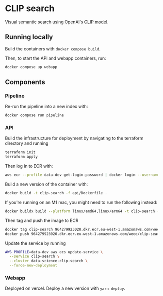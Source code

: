 # CLIP search

Visual semantic search using OpenAI's [CLIP model](https://openai.com/research/clip).

## Running locally

Build the containers with `docker compose build`.

Then, to start the API and webapp containers, run:

```bash
docker compose up webapp
```

## Components

### Pipeline

Re-run the pipeline into a new index with:

```bash
docker compose run pipeline
```

### API

Build the infrastructure for deployment by navigating to the terraform directory and running

```bash
terraform init
terraform apply
```

Then log in to ECR with:

```bash
aws ecr --profile data-dev get-login-password | docker login --username AWS --password-stdin 964279923020.dkr.ecr.eu-west-1.amazonaws.com
```

Build a new version of the container with:

```bash
docker build -t clip-search -f api/Dockerfile .
```

If you're running on an M1 mac, you might need to run the following instead:

```bash
docker buildx build --platform linux/amd64,linux/arm64 -t clip-search -f api/Dockerfile .
```

Then tag and push the image to ECR

```bash
docker tag clip-search 964279923020.dkr.ecr.eu-west-1.amazonaws.com/weco/clip-search:latest
docker push 964279923020.dkr.ecr.eu-west-1.amazonaws.com/weco/clip-search:latest
```

Update the service by running

```bash
AWS_PROFILE=data-dev aws ecs update-service \
  --service clip-search \
  --cluster data-science-clip-search \
  --force-new-deployment
```

### Webapp

Deployed on vercel. Deploy a new version with `yarn deploy`.
